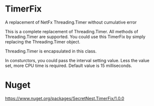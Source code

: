# TimerFix
A replacement of NetFx Threading.Timer without cumulative error

This is a complete replacement of Threading.Timer. All methods of Threading.Timer are supported. You could use this TimerFix by simply replacing the Threading.Timer object.

Threading.Timer is encapsulated in this class.

In consturctors, you could pass the interval setting value. Less the value set, more CPU time is required. Default value is 15 milliseconds.

# Nuget
https://www.nuget.org/packages/SecretNest.TimerFix/1.0.0
